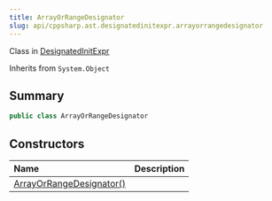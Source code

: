 ```yaml
---
title: ArrayOrRangeDesignator
slug: api/cppsharp.ast.designatedinitexpr.arrayorrangedesignator
---
```

Class in [DesignatedInitExpr](/api/cppsharp/ast/designatedinitexpr)

Inherits from `System.Object`

## Summary



```csharp
public class ArrayOrRangeDesignator
```

## Constructors

|Name|Description|
|:---|:---|
|[ArrayOrRangeDesignator\(\)](/api/cppsharp/ast/designatedinitexpr/arrayorrangedesignator//ctor)||

